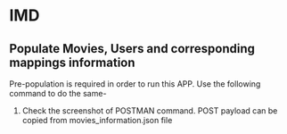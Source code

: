 # IMD

## Populate Movies, Users and corresponding mappings information
Pre-population is required in order to run this APP. Use the following command to do the same-

1) Check the screenshot of POSTMAN command. POST payload can be copied from movies_information.json file

